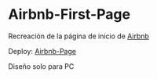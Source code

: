 # Airbnb-First-Page

Recreación de la página de inicio de [Airbnb](https://www.airbnb.es/)

Deploy: [Airbnb-Page](https://radiant-kataifi-bb334f.netlify.app/)

Diseño solo para PC

